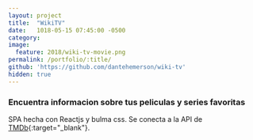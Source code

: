 ```yaml
---
layout: project
title:  "WikiTV"
date:   1018-05-15 07:45:00 -0500
category:
image:
  feature: 2018/wiki-tv-movie.png
permalink: /portfolio/:title/
github: 'https://github.com/dantehemerson/wiki-tv'
hidden: true
---
```

### Encuentra informacion sobre tus peliculas y series favoritas

SPA hecha con Reactjs y bulma css. Se conecta a la API de [TMDb](https://www.themoviedb.org){:target="_blank"}.



